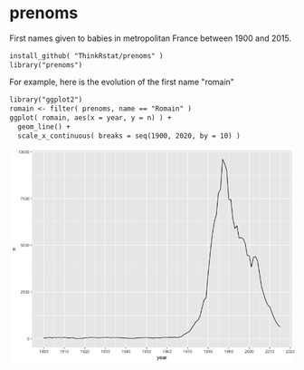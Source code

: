 # prenoms

First names given to babies in metropolitan France between 1900 and 2015. 

```
install_github( "ThinkRstat/prenoms" )
library("prenoms")
```

For example, here is the evolution of the first name "romain"

```
library("ggplot2")
romain <- filter( prenoms, name == "Romain" )
ggplot( romain, aes(x = year, y = n) ) + 
  geom_line() + 
  scale_x_continuous( breaks = seq(1900, 2020, by = 10) )
```

![](romain.png)
